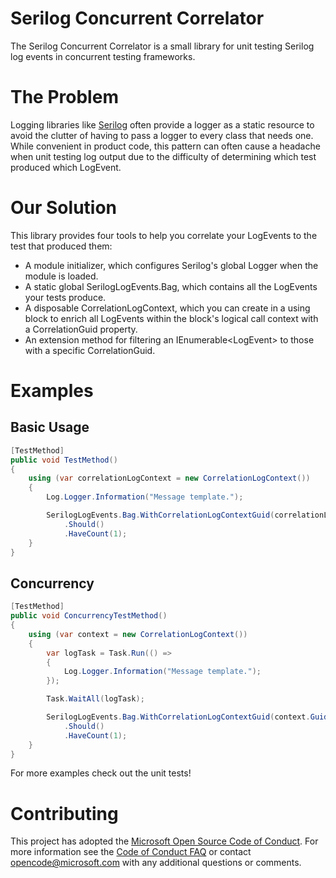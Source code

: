 # Serilog Concurrent Correlator

The Serilog Concurrent Correlator is a small library for unit testing Serilog log events in concurrent testing frameworks.

# The Problem

Logging libraries like [Serilog](https://github.com/serilog/serilog) often provide a logger as a static resource to avoid the clutter of having to pass a logger to every class that needs one. While convenient in product code, this pattern can often cause a headache when unit testing log output due to the difficulty of determining which test produced which LogEvent.

# Our Solution

This library provides four tools to help you correlate your LogEvents to the test that produced them:
* A module initializer, which configures Serilog's global Logger when the module is loaded.
* A static global SerilogLogEvents.Bag, which contains all the LogEvents your tests produce.
* A disposable CorrelationLogContext, which you can create in a using block to enrich all LogEvents within the block's logical call context with a CorrelationGuid property.
* An extension method for filtering an IEnumerable\<LogEvent\> to those with a specific CorrelationGuid.

# Examples

## Basic Usage

```csharp
[TestMethod]
public void TestMethod()
{
    using (var correlationLogContext = new CorrelationLogContext())
    {
        Log.Logger.Information("Message template.");

        SerilogLogEvents.Bag.WithCorrelationLogContextGuid(correlationLogContext.Guid)
            .Should()
            .HaveCount(1);
    }
}
```

## Concurrency

```csharp
[TestMethod]
public void ConcurrencyTestMethod()
{
    using (var context = new CorrelationLogContext())
    {
        var logTask = Task.Run(() =>
        {
            Log.Logger.Information("Message template.");
        });

        Task.WaitAll(logTask);

        SerilogLogEvents.Bag.WithCorrelationLogContextGuid(context.Guid)
            .Should()
            .HaveCount(1);
    }
}
```
For more examples check out the unit tests!

# Contributing

This project has adopted the [Microsoft Open Source Code of Conduct](https://opensource.microsoft.com/codeofconduct/). For more information see the [Code of Conduct FAQ](https://opensource.microsoft.com/codeofconduct/faq/) or contact [opencode@microsoft.com](mailto:opencode@microsoft.com) with any additional questions or comments.
